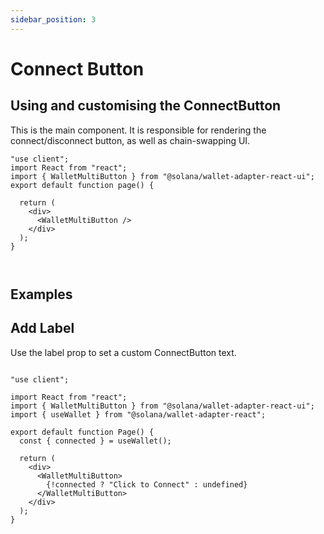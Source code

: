 ```yaml
---
sidebar_position: 3
---
```


# Connect Button

## Using and customising the ConnectButton

This is the main component. It is responsible for rendering the connect/disconnect button, as well as chain-swapping UI.

``` tsx
"use client";
import React from "react";
import { WalletMultiButton } from "@solana/wallet-adapter-react-ui";
export default function page() {

  return (
    <div>
      <WalletMultiButton />
    </div>
  );
}



```


## Examples

## Add Label
Use the label prop to set a custom ConnectButton text.

```tsx

"use client";

import React from "react";
import { WalletMultiButton } from "@solana/wallet-adapter-react-ui";
import { useWallet } from "@solana/wallet-adapter-react";

export default function Page() {
  const { connected } = useWallet();

  return (
    <div>
      <WalletMultiButton>
        {!connected ? "Click to Connect" : undefined}
      </WalletMultiButton>
    </div>
  );
}


```